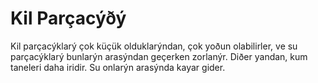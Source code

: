 # Kil Parçacýðý

Kil parçacýklarý çok küçük olduklarýndan, çok yoðun olabilirler, ve su
parçacýklarý bunlarýn arasýndan geçerken zorlanýr. Diðer yandan, kum taneleri
daha iridir. Su onlarýn arasýnda kayar gider.
